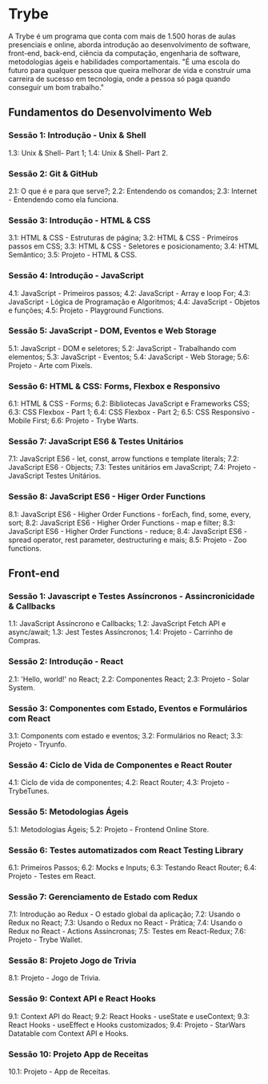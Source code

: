 # Trybe

A Trybe é um programa que conta com mais de 1.500 horas de aulas presenciais e online, aborda introdução ao desenvolvimento de software, front-end, back-end, ciência da computação, engenharia de software, metodologias ágeis e habilidades comportamentais.
"É uma escola do futuro para qualquer pessoa que queira melhorar de vida e construir uma carreira de sucesso em tecnologia, onde a pessoa só paga quando conseguir um bom trabalho."

## Fundamentos do Desenvolvimento Web

### Sessão 1: Introdução - Unix & Shell
 1.3: Unix & Shell- Part 1;
 1.4: Unix & Shell- Part 2.
 
### Sessão 2: Git & GitHub
 2.1: O que é e para que serve?;
 2.2: Entendendo os comandos;
 2.3: Internet - Entendendo como ela funciona.
 
### Sessão 3: Introdução - HTML & CSS
 3.1: HTML & CSS - Estruturas de página;
 3.2: HTML & CSS - Primeiros passos em CSS;
 3.3: HTML & CSS - Seletores e posicionamento;
 3.4: HTML Semântico;
 3.5: Projeto - HTML & CSS.
 
### Sessão 4: Introdução - JavaScript
 4.1: JavaScript - Primeiros passos;
 4.2: JavaScript - Array e loop For;
 4.3: JavaScript - Lógica de Programação e Algoritmos;
 4.4: JavaScript - Objetos e funções;
 4.5: Projeto - Playground Functions.
 
### Sessão 5: JavaScript - DOM, Eventos e Web Storage
 5.1: JavaScript - DOM e seletores;
 5.2: JavaScript - Trabalhando com elementos;
 5.3: JavaScript - Eventos;
 5.4: JavaScript - Web Storage;
 5.6: Projeto - Arte com Pixels.
 
### Sessão 6: HTML & CSS: Forms, Flexbox e Responsivo
 6.1: HTML & CSS - Forms;
 6.2: Bibliotecas JavaScript e Frameworks CSS;
 6.3: CSS Flexbox - Part 1;
 6.4: CSS Flexbox - Part 2;
 6.5: CSS Responsivo - Mobile First;
 6.6: Projeto - Trybe Warts.
 
### Sessão 7: JavaScript ES6 & Testes Unitários
 7.1: JavaScript ES6 - let, const, arrow functions e template literals;
 7.2: JavaScript ES6 - Objects;
 7.3: Testes unitários em JavaScript;
 7.4: Projeto - JavaScript Testes Unitários.
 
### Sessão 8: JavaScript ES6 - Higer Order Functions
 8.1: JavaScript ES6 - Higher Order Functions - forEach, find, some, every, sort;
 8.2: JavaScript ES6 - Higher Order Functions - map e filter;
 8.3: JavaScript ES6 - Higher Order Functions - reduce;
 8.4: JavaScript ES6 - spread operator, rest parameter, destructuring e mais;
 8.5: Projeto - Zoo functions.
 
## Front-end

### Sessão 1: Javascript e Testes Assíncronos - Assincronicidade & Callbacks
 1.1: JavaScript Assíncrono e Callbacks;
 1.2: JavaScript Fetch API e async/await;
 1.3: Jest Testes Assíncronos;
 1.4: Projeto - Carrinho de Compras.
 
### Sessão 2: Introdução - React
 2.1: 'Hello, world!' no React;
 2.2: Componentes React;
 2.3: Projeto - Solar System.
 
### Sessão 3: Componentes com Estado, Eventos e Formulários com React
 3.1: Components com estado e eventos;
 3.2: Formulários no React;
 3.3: Projeto - Tryunfo.
 
### Sessão 4: Ciclo de Vida de Componentes e React Router
 4.1: Ciclo de vida de componentes;
 4.2: React Router;
 4.3: Projeto - TrybeTunes.
 
### Sessão 5: Metodologias Ágeis
 5.1: Metodologias Ágeis;
 5.2: Projeto - Frontend Online Store.
 
### Sessão 6: Testes automatizados com React Testing Library
 6.1: Primeiros Passos;
 6.2: Mocks e Inputs;
 6.3: Testando React Router;
 6.4: Projeto - Testes em React.
 
### Sessão 7: Gerenciamento de Estado com Redux
 7.1: Introdução ao Redux - O estado global da aplicação;
 7.2: Usando o Redux no React;
 7.3: Usando o Redux no React - Prática;
 7.4: Usando o Redux no React - Actions Assíncronas;
 7.5: Testes em React-Redux;
 7.6: Projeto - Trybe Wallet.
 
### Sessão 8: Projeto Jogo de Trivia
 8.1: Projeto - Jogo de Trivia.
 
### Sessão 9: Context API e React Hooks
 9.1: Context API do React;
 9.2: React Hooks - useState e useContext;
 9.3: React Hooks - useEffect e Hooks customizados;
 9.4: Projeto - StarWars Datatable com Context API e Hooks.
 
### Sessão 10: Projeto App de Receitas
 10.1: Projeto - App de Receitas.
